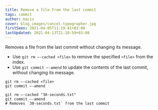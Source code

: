 ```yaml
---
title: Remove a file from the last commit
tags: commit
author: maciv
cover: blog_images/cancel-typographer.jpg
firstSeen: 2021-04-05T11:19:41+03:00
lastUpdated: 2021-04-13T21:10:59+03:00
---
```


Removes a file from the last commit without changing its message.

- Use `git rm —-cached <file>` to remove the specified `<file>` from the index.
- Use `git commit —-amend` to update the contents of the last commit, without changing its message.

```shell
git rm —-cached <file>
git commit —-amend
```

```shell
git rm —-cached "30-seconds.txt"
git commit —-amend
# Removes `30-seconds.txt` from the last commit
```
